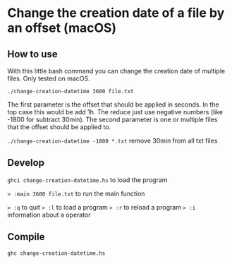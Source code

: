 # Change the creation date of a file by an offset (macOS)

## How to use

With this little bash command you can change the creation date of multiple files. Only tested on macOS.

`./change-creation-datetime 3600 file.txt`

The first parameter is the offset that should be applied in seconds. In the top case this would be add 1h. The reduce just use negative numbers (like -1800 for subtract 30min). The second parameter is one or multiple files that the offset should be applied to.

`./change-creation-datetime -1800 *.txt` remove 30min from all txt files

## Develop

`ghci change-creation-datetime.hs` to load the program

`> :main 3600 file.txt` to run the main function

`> :q` to quit
`> :l` to load a program
`> :r` to reload a program
`> :i` information about a operator

## Compile

`ghc change-creation-datetime.hs`
